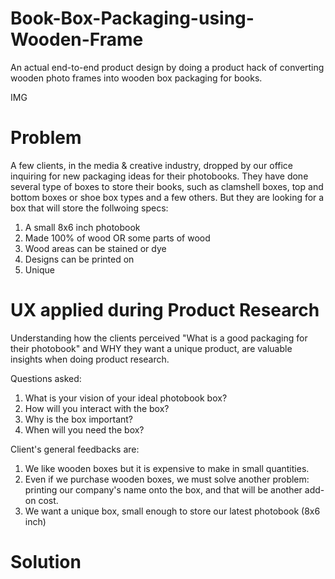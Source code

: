 # Book-Box-Packaging-using-Wooden-Frame
An actual end-to-end product design by doing a product hack of converting wooden photo frames into wooden box packaging for books.

IMG

# Problem
A few clients, in the media & creative industry, dropped by our office inquiring for new packaging ideas for their photobooks. They have done several type of boxes to store their books, such as clamshell boxes, top and bottom boxes or shoe box types and a few others. But they are looking for a box that will store the follwoing specs:

1. A small 8x6 inch photobook
2. Made 100% of wood OR some parts of wood
3. Wood areas can be stained or dye
4. Designs can be printed on
5. Unique

# UX applied during Product Research
Understanding how the clients perceived "What is a good packaging for their photobook" and WHY they want a unique product, are valuable insights when doing product research.

Questions asked:
1. What is your vision of your ideal photobook box?
2. How will you interact with the box?
3. Why is the box important?
4. When will you need the box?

Client's general feedbacks are:
1. We like wooden boxes but it is expensive to make in small quantities.
2. Even if we purchase wooden boxes, we must solve another problem: printing our company's name onto the box, and that will be another add-on cost.
3. We want a unique box, small enough to store our latest photobook (8x6 inch)

# Solution




